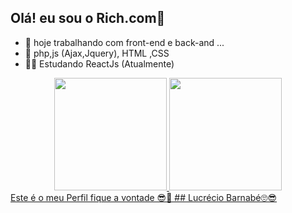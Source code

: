 ## Olá! eu sou o Rich.com👋

- 🔭 hoje trabalhando com front-end e back-and ...
- 🌱 php,js (Ajax,Jquery), HTML ,CSS 
- 📖😊 Estudando ReactJs (Atualmente)

<div align="center">
  <a href="https://github.com/Lucrecio1">
  <img height="180em" src="https://github-readme-stats.vercel.app/api?username=Lucrecio1&show_icons=true&theme=dracula&include_all_commits=true&count_private=true"/>
  <img height="180em" src="https://github-readme-stats.vercel.app/api/top-langs/?username=Lucrecio1&layout=compact&langs_count=7&theme=dracula"/>
</div>
                                                    Este é o meu Perfil fique a vontade 😎🤔
  ## Lucrécio Barnabé🙄😎
